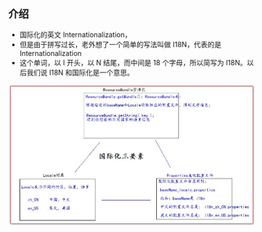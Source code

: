 ## 介绍

* 国际化的英文 Internationalization，
* 但是由于拼写过长，老外想了一个简单的写法叫做 I18N，代表的是 Internationalization 
* 这个单词，以 I 开头，以 N 结尾，而中间是 18 个字母，所以简写为 I18N。以后我们说 I18N 和国际化是一个意思。 

![image-20210309164730358](image-20210309164730358.png)